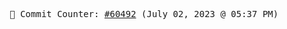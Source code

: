 <p align="center">
    <samp>
        📮 Commit Counter: <a href="https://github.com/Javascript-void0/Javascript-void0/commits/main">#60492</a> (July 02, 2023 @ 05:37 PM)
    </samp>
</p>